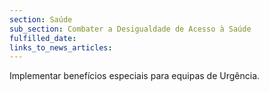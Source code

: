 ```yaml
---
section: Saúde
sub_section: Combater a Desigualdade de Acesso à Saúde
fulfilled_date:
links_to_news_articles:
---
```


Implementar benefícios especiais para equipas de Urgência.